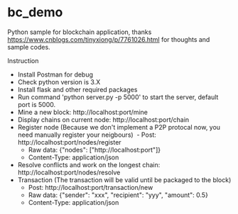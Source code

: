 # bc_demo

Python sample for blockchain application, thanks https://www.cnblogs.com/tinyxiong/p/7761026.html for thoughts and sample codes.

Instruction
- Install Postman for debug
- Check python version is 3.X
- Install flask and other required packages
- Run command 'python server.py -p 5000' to start the server, default port is 5000.
- Mine a new block: http://localhost:port/mine
- Display chains on current node: http://localhost:port/chain
- Register node (Because we don't implement a P2P protocal now, you need manually register your neigbours)
  - Post: http://localhost:port/nodes/register
  - Raw data: {"nodes": ["http://localhost:port"]}
  - Content-Type: application/json
- Resolve conflicts and work on the longest chain: http://localhost:port/nodes/resolve
- Transaction (The transaction will be valid until be packaged to the block)
  - Post: http://localhost:port/transaction/new
  - Raw data: {"sender": "xxx", "recipient": "yyy", "amount": 0.5}
  - Content-Type: application/json
